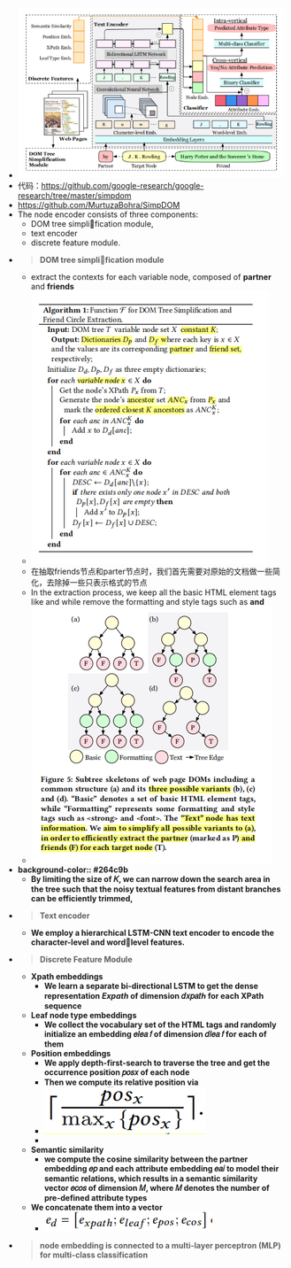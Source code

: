 - ![image.png](../assets/image_1637742189808_0.png)
- 代码：https://github.com/google-research/google-research/tree/master/simpdom
- https://github.com/MurtuzaBohra/SimpDOM
- The node encoder consists of three components:
	- DOM tree simplification module,
	- text encoder
	- discrete feature module.
-
  >**DOM tree simplification module**
	- extract the contexts for each variable node,  composed of **partner** and **friends**
	- ![image.png](../assets/image_1637587739441_0.png)
	- 在抽取friends节点和parter节点时，我们首先需要对原始的文档做一些简化，去除掉一些只表示格式的节点
	- In the extraction process, we keep all the basic HTML element tags like <tr> and <td> while remove the formatting and style tags such as <strong> and <font>
	- ![image.png](../assets/image_1637587973934_0.png)
-
  background-color:: #264c9b
	- By limiting the size of **𝐾**, we can narrow down the search area in the tree such that the noisy textual features from distant branches can be efficiently trimmed,
-
  >**Text encoder**
	- We employ a **hierarchical LSTM-CNN text encoder** to encode the character-level and wordlevel features.
-
  >**Discrete Feature Module**
	- Xpath embeddings
		- We learn a separate bi-directional LSTM to get the dense representation _**Expath**_ of dimension 𝑑𝑥𝑝𝑎𝑡ℎ for each XPath sequence
	- Leaf node type embeddings
		- We collect the vocabulary set of the HTML tags and randomly initialize an embedding 𝑒𝑙𝑒𝑎 𝑓 of dimension 𝑑𝑙𝑒𝑎 𝑓 for each of them
	- Position embeddings
		- We apply depth-first-search to traverse the tree and get the occurrence position 𝑝𝑜𝑠𝑥 of each node
		- Then we compute its relative position via
		- ![image.png](../assets/image_1637588698293_0.png)
		-
	- Semantic similarity
		- we compute the **cosine similarity** between the **partner embedding** 𝑒𝑝 and each **attribute embedding** 𝑒𝑎𝑖 to model their semantic relations, which results in a semantic similarity vector 𝑒𝑐𝑜𝑠 of dimension 𝑀, where 𝑀 denotes the number of pre-defined attribute types
	- We concatenate them into a vector
		- ![image.png](../assets/image_1637588915436_0.png)
-
  >node embedding is connected to a multi-layer perceptron (MLP) for multi-class classification